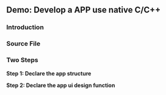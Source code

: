 ##  Demo: Develop a APP use native C/C++
### Introduction


### Source File



### Two Steps 
__Step 1:  Declare the app structure__


__Step 2:  Declare the app ui design function__



